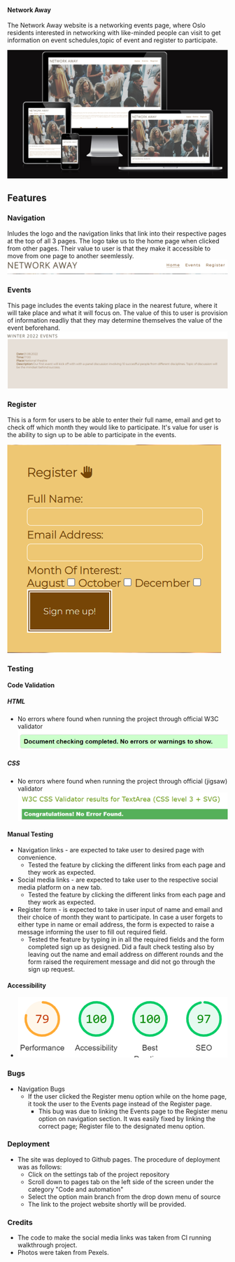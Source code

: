 
#### Network Away


The Network Away website is a networking events page, where Oslo residents interested in networking with like-minded people can visit to get information on event schedules,topic of event and register to participate.

![Alt text](assets/images/responsivness.PNG)

## Features

### Navigation
Inludes the logo and the navigation links that link into their respective pages at the top of all 3 pages. The logo take us to the home page when clicked from other pages. Their value to user is that they make it accessible to move from one page to another seemlessly.
![Alt text](assets/images/navread.PNG)

### Events

This page includes the events taking place in the nearest future, where it will take place and what it will focus on. The value of this to user is provision of information readliy that they may determine themselves the value of the event beforehand. 
![Alt text](assets/images/eventread.PNG)

### Register

This is a form for users to be able to enter their full name, email and get to check off which month they would like to participate. It's value for user is the ability to sign up to be able to participate in the events. 

![Alt text](assets/images/registerread.PNG)

### Testing


#### Code Validation

##### HTML
- No errors where found when running the project through official W3C validator
  ![Alt text](assets/images/htmlvalid.PNG)

##### CSS
- No errors where found when running the project through official (jigsaw) validator
  ![Alt text](assets/images/cssvalid.PNG)

#### Manual Testing

- Navigation links -  are expected to take user to desired page with convenience. 
  - Tested the feature by clicking the different links from each page and they work as expected.
- Social media links - are expected to take user to the respective social media platform on a new tab. 
  - Tested the feature by clicking the different links from each page and they work as expected.
- Register form - is expected to take in user input of name and email and their choice of month they want to participate. In case a user forgets to either type in name or email address, the form is expected to raise a message informing the user to fill out required field. 
   - Tested the feature by typing in in all the required fields and the form completed sign up as   designed.
   Did a fault check testing also by leaving out the name and email address on different rounds and 
   the form raised the requirement message and did not go through the sign up request. 

#### Accessibility 
 -  ![Alt text](assets/images/access.PNG) 


### Bugs
- Navigation Bugs 
   - If the user clicked the Register menu option while on the home page, it took the user to the Events page instead of the Register page.
      - This bug was due to linking the Events page to the Register menu option on navigation section. It was easily fixed by linking the correct page; Register file to the designated menu option. 


### Deployment
- The site was deployed to Github pages. The procedure of deployment was as follows:
   - Click on the settings tab of the project repository
   - Scroll down to pages tab on the left side of the screen under the category "Code and automation" 
   - Select the option main branch from the drop down menu of source
   - The link to the project website shortly will be provided. 
 

 ### Credits
  - The code to make the social media links was taken from CI running walkthrough project.
  - Photos were taken from Pexels.
